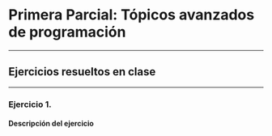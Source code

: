 # Primera Parcial: Tópicos avanzados de programación
---
## Ejercicios resueltos en clase
---
### Ejercicio 1.
#### Descripción del ejercicio

